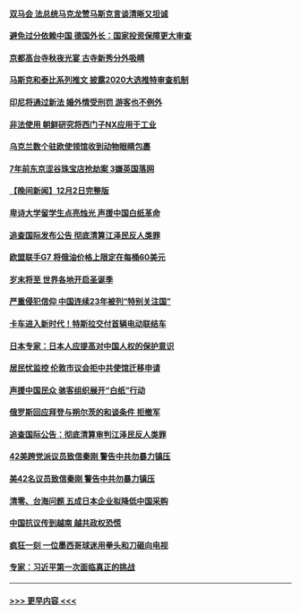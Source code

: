 #### [双马会 法总统马克龙赞马斯克言谈清晰又坦诚](../pages/prog202/a103590051.md?t=12040401) 
#### [避免过分依赖中国 德国外长：国家投资保障更大审查](../pages/prog202/a103589958.md?t=12040401) 
#### [京都高台寺秋夜光宴 古寺新秀分外吸睛](../pages/prog202/a103589973.md?t=12040401) 
#### [马斯克和泰比系列推文 披露2020大选推特审查机制](../pages/prog202/a103589962.md?t=12040401) 
#### [印尼将通过新法 婚外情受刑罚 游客也不例外](../pages/prog202/a103589890.md?t=12040401) 
#### [非法使用 朝鲜研究将西门子NX应用于工业](../pages/prog202/a103589883.md?t=12040401) 
#### [乌克兰数个驻欧使领馆收到动物眼睛包裹](../pages/prog202/a103589875.md?t=12040401) 
#### [7年前东京涩谷珠宝店抢劫案 3嫌英国落网](../pages/prog202/a103589800.md?t=12040401) 
#### [【晚间新闻】12月2日完整版](../pages/prog202/a103589672.md?t=12040401) 
#### [卑诗大学留学生点亮烛光 声援中国白纸革命](../pages/prog202/a103589679.md?t=12040401) 
#### [追查国际发布公告 彻底清算江泽民反人类罪](../pages/prog202/a103589675.md?t=12040401) 
#### [欧盟联手G7 将俄油价格上限定在每桶60美元](../pages/prog202/a103589667.md?t=12040401) 
#### [岁末将至 世界各地开启圣诞季](../pages/prog202/a103589549.md?t=12040401) 
#### [严重侵犯信仰 中国连续23年被列“特别关注国”](../pages/prog202/a103589309.md?t=12040401) 
#### [卡车进入新时代！特斯拉交付首辆电动联结车](../pages/prog202/a103589231.md?t=12040401) 
#### [日本专家：日本人应提高对中国人权的保护意识](../pages/prog202/a103589227.md?t=12040401) 
#### [居民忧监控 伦敦市议会拒中共使馆迁移申请](../pages/prog202/a103589225.md?t=12040401) 
#### [声援中国民众 骇客组织展开“白纸”行动](../pages/prog202/a103589221.md?t=12040401) 
#### [俄罗斯回应拜登与朔尔茨的和谈条件 拒撤军](../pages/prog202/a103589262.md?t=12040401) 
#### [追查国际公告：彻底清算审判江泽民反人类罪](../pages/prog202/a103589219.md?t=12040401) 
#### [42美跨党派议员致信秦刚 警告中共勿暴力镇压](../pages/prog202/a103589213.md?t=12040401) 
#### [美42名议员致信秦刚 警告中共勿暴力镇压](../pages/prog202/a103589163.md?t=12040401) 
#### [清零、台海问题 五成日本企业拟降低中国采购](../pages/prog202/a103589149.md?t=12040401) 
#### [中国抗议传到越南 越共政权恐慌](../pages/prog202/a103589056.md?t=12040401) 
#### [疯狂一刻 一位墨西哥球迷用拳头和刀砸向电视](../pages/prog202/a103589040.md?t=12040401) 
#### [专家：习近平第一次面临真正的挑战](../pages/prog202/a103589037.md?t=12040401) 

----
#### [ >>> 更早内容 <<< ](../indexes/prog202-earlier.md)

